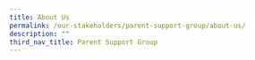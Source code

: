 ```yaml
---
title: About Us
permalink: /our-stakeholders/parent-support-group/about-us/
description: ""
third_nav_title: Parent Support Group
---
```

